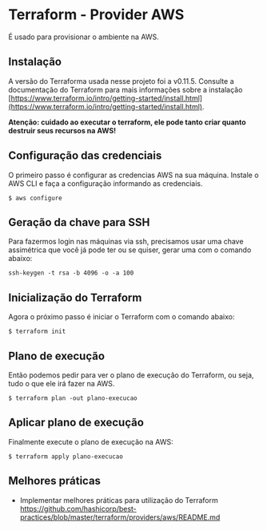 # Terraform - Provider AWS

É usado para provisionar o ambiente na AWS.

## Instalação
A versão do Terraforma usada nesse projeto foi a v0.11.5. Consulte a documentação do Terraform para mais informações sobre a instalação [https://www.terraform.io/intro/getting-started/install.html](https://www.terraform.io/intro/getting-started/install.html).

**Atenção: cuidado ao executar o terraform, ele pode tanto criar quanto destruir seus recursos na AWS!**


## Configuração das credenciais
O primeiro passo é configurar as credencias AWS na sua máquina. Instale o AWS CLI e faça a configuração informando as credenciais.

```
$ aws configure
```

## Geração da chave para SSH
Para fazermos login nas máquinas via ssh, precisamos usar uma chave assimétrica que você já pode ter ou se quiser, gerar uma com o comando abaixo:

```
ssh-keygen -t rsa -b 4096 -o -a 100
```

## Inicialização do Terraform
Agora o próximo passo é iniciar o Terraform com o comando abaixo:

```
$ terraform init
```

## Plano de execução
Então podemos pedir para ver o plano de execução do Terraform, ou seja, tudo o que ele irá fazer na AWS.

```
$ terraform plan -out plano-execucao
```

## Aplicar plano de execução
Finalmente execute o plano de execução na AWS:

```
$ terraform apply plano-execucao
```

## Melhores práticas
- Implementar melhores práticas para utilização do Terraform
https://github.com/hashicorp/best-practices/blob/master/terraform/providers/aws/README.md
